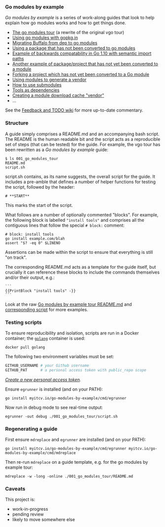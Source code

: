 ### Go modules by example

_Go modules by example_ is a series of work-along guides that look to help explain how go modules works and how to get things done.

* [The go modules tour](https://github.com/myitcv/go-modules-by-example/blob/master/001_go_modules_tour/README.md) (a rewrite of the original vgo tour)
* [Using go modules with gopkg.in](https://github.com/myitcv/go-modules-by-example/blob/master/002_using_gopkg_in/README.md)
* [Migrating Buffalo from dep to go modules](https://github.com/myitcv/go-modules-by-example/blob/master/003_migrate_buffalo/README.md)
* [Using a package that has not been converted to go modules](https://github.com/myitcv/go-modules-by-example/blob/master/004_echo_example/README.md)
* [Example of backwards compatability in Go 1.10 with semantic import paths](https://github.com/myitcv/go-modules-by-example/blob/master/005_old_go/README.md)
* [Another example of package/project that has not yet been converted to a module](https://github.com/myitcv/go-modules-by-example/blob/master/006_not_yet_go_module/README.md)
* [Forking a project which has not yet been converted to a Go module](https://github.com/myitcv/go-modules-by-example/blob/master/007_old_code_replace/README.md)
* [Using modules to generate a vendor](https://github.com/myitcv/go-modules-by-example/blob/master/008_vendor_example/README.md)
* [How to use submodules](https://github.com/myitcv/go-modules-by-example/blob/master/009_submodules/README.md)
* [Tools as dependencies](https://github.com/myitcv/go-modules-by-example/blob/master/010_tools/README.md)
* [Creating a module download cache "vendor"](https://github.com/myitcv/go-modules-by-example/blob/master/012_modvendor/README.md)
* ...

See the [Feedback and TODO wiki](https://github.com/myitcv/go-modules-by-example/wiki/Feedback-TODO) for more up-to-date
commentary.

### Structure

A guide simply comprises a README.md and an accompanying bash script. The README is the human readable bit and the
script acts as a reproducible set of steps (that can be tested) for the guide. For example, the vgo tour has been
rewritten as a _Go modules by example_ guide:

<!-- __TEMPLATE: ls 001_go_modules_tour
```
$ {{.Cmd}}
{{.Out -}}
```
-->
```
$ ls 001_go_modules_tour
README.md
script.sh
```
<!-- END -->

script.sh contains, as its name suggests, the overall script for the guide. It includes a pre-amble that defines a
number of helper functions for testing the script, followed by the header:

```
# **START**
```

This marks the start of the script.

What follows are a number of optionally commented "blocks". For example, the following block is labelled `"install tools"`
and comprises all the contiguous lines that follow the special `# block:` comment:

```
# block: install tools
go install example.com/blah
assert "$? -eq 0" $LINENO
```

Assertions can be made within the script to ensure that everything is still "on track".

The corresponding README.md acts as a template for the guide itself, but crucially it can reference these blocks to
include the commands themselves and/or their output, e.g.:

    ```
    {{PrintBlock "install tools" -}}
    ```

Look at the raw [Go modules by example tour README.md](https://raw.githubusercontent.com/myitcv/go-modules-by-example/master/001_go_modules_tour/README.md)
and [corresponding script](https://github.com/myitcv/go-modules-by-example/blob/master/001_go_modules_tour/script.sh) for more examples.

### Testing scripts

To ensure reproducibility and isolation, scripts are run in a Docker container; the
[`golang`](https://hub.docker.com/_/golang/) container is used:

<!-- __TEMPLATE: docker pull golang # LONG ONLINE
```
{{.Cmd}}
```
-->
```
docker pull golang
```
<!-- END -->

The following two environment variables must be set:

```bash
GITHUB_USERNAME # your Github username
GITHUB_PAT      # a personal access token with public_repo scope
```

_[Create a new personal access token](https://github.com/settings/tokens/new)._

Ensure `egrunner` is installed (and on your PATH):

<!-- __TEMPLATE: go install myitcv.io/go-modules-by-example/cmd/egrunner
```
{{.Cmd}}
```
-->
```
go install myitcv.io/go-modules-by-example/cmd/egrunner
```
<!-- END -->

Now run in debug mode to see real-time output:

<!-- __TEMPLATE: egrunner -out debug ./001_go_modules_tour/script.sh # LONG ONLINE
```
{{.Cmd}}
```
-->
```
egrunner -out debug ./001_go_modules_tour/script.sh
```
<!-- END -->

### Regenerating a guide

First ensure `mdreplace` and `egrunner` are installed (and on your PATH):

<!-- __TEMPLATE: go install myitcv.io/go-modules-by-example/cmd/egrunner myitcv.io/go-modules-by-example/cmd/mdreplace
```
{{.Cmd}}
```
-->
```
go install myitcv.io/go-modules-by-example/cmd/egrunner myitcv.io/go-modules-by-example/cmd/mdreplace
```
<!-- END -->

Then re-run `mdreplace` on a guide template, e.g. for the go modules by example tour:

<!-- __TEMPLATE: mdreplace -w -long -online ./001_go_modules_tour/README.md # LONG ONLINE
```
{{.Cmd}}
```
-->
```
mdreplace -w -long -online ./001_go_modules_tour/README.md
```
<!-- END -->

### Caveats

This project is:

* work-in-progress
* pending review
* likely to move somewhere else
